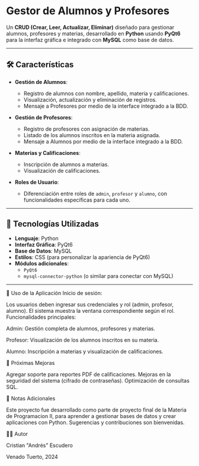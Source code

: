 # Gestor de Alumnos y Profesores

Un **CRUD (Crear, Leer, Actualizar, Eliminar)** diseñado para gestionar alumnos, profesores y materias, desarrollado en **Python** usando **PyQt6** para la interfaz gráfica e integrado con **MySQL** como base de datos.

---

## 🛠️ Características

- **Gestión de Alumnos**: 
  - Registro de alumnos con nombre, apellido, materia y calificaciones.
  - Visualización, actualización y eliminación de registros.
  - Mensaje a Profesores por medio de la interface integrado a la BDD.

- **Gestión de Profesores**:
  - Registro de profesores con asignación de materias.
  - Listado de los alumnos inscritos en la materia asignada.
  - Mensaje a Alumnos por medio de la interface integrado a la BDD.

- **Materias y Calificaciones**:
  - Inscripción de alumnos a materias.
  - Visualización de calificaciones.

- **Roles de Usuario**:
  - Diferenciación entre roles de `admin`, `profesor` y `alumno`, con funcionalidades específicas para cada uno.

---

## 🚀 Tecnologías Utilizadas

- **Lenguaje**: Python
- **Interfaz Gráfica**: PyQt6
- **Base de Datos**: MySQL
- **Estilos**: CSS (para personalizar la apariencia de PyQt6)
- **Módulos adicionales**:
  - `PyQt6`
  - `mysql-connector-python` (o similar para conectar con MySQL)

---
🌟 Uso de la Aplicación
Inicio de sesión:

Los usuarios deben ingresar sus credenciales y rol (admin, profesor, alumno).
El sistema muestra la ventana correspondiente según el rol.
Funcionalidades principales:

Admin:
Gestión completa de alumnos, profesores y materias.

Profesor:
Visualización de los alumnos inscritos en su materia.

Alumno:
Inscripción a materias y visualización de calificaciones.

📝 Próximas Mejoras

Agregar soporte para reportes PDF de calificaciones.
Mejoras en la seguridad del sistema (cifrado de contraseñas).
Optimización de consultas SQL.

📌 Notas Adicionales

Este proyecto fue desarrollado como parte de proyecto final de la Materia de Programacion II, para aprender a gestionar bases de datos y crear aplicaciones con Python.
Sugerencias y contribuciones son bienvenidas.

👨‍💻 Autor

Cristian "Andrés" Escudero

Venado Tuerto, 2024

